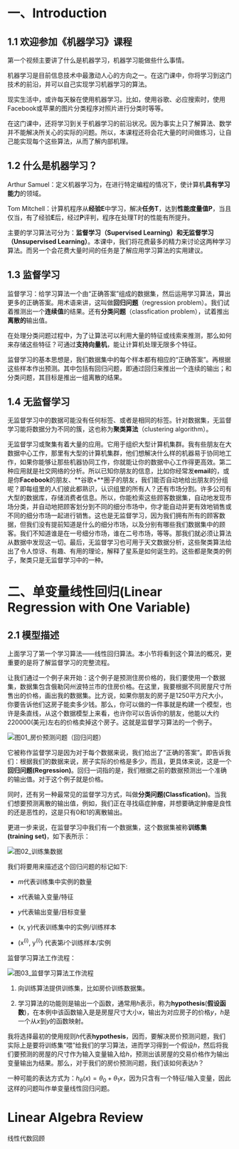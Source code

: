 # 一、Introduction

## 1.1 欢迎参加《机器学习》课程

第一个视频主要讲了什么是机器学习，机器学习能做些什么事情。

机器学习是目前信息技术中最激动人心的方向之一。在这门课中，你将学习到这门技术的前沿，并可以自己实现学习机器学习的算法。

现实生活中，或许每天躲在使用机器学习。比如，使用谷歌、必应搜索时，使用Facebook或苹果的图片分类程序对照片进行分类时等等。

在这门课中，还将学习到关于机器学习的前沿状况。因为事实上只了解算法、数学并不能解决所关心的实际的问题。所以，本课程还将会花大量的时间做练习，让自己能实现每个这些算法，从而了解内部机理。

## 1.2 什么是机器学习？

Arthur Samuel：定义机器学习为，在进行特定编程的情况下，使计算机**具有学习能力**的领域。

Tom Mitchell：计算机程序从**经验E**中学习，解决**任务T**，达到**性能度量值P**，当且仅当，有了经验**E**后，经过**P**评判，程序在处理T时的性能有所提升。

主要的学习算法可分为：**监督学习（Supervised Learning）**和**无监督学习（Unsupervised Learning）**。本课中，我们将花费最多的精力来讨论这两种学习算法。而另一个会花费大量时间的任务是了解应用学习算法的实用建议。

## 1.3 监督学习

监督学习：给学习算法一个由“正确答案”组成的数据集，然后运用学习算法，算出更多的正确答案。用术语来讲，这叫做**回归问题**（regression problem）。我们试着推测出一个**连续值**的结果。还有**分类问题**（classfication problem），试着推出**离散的**输出值。

在处理分类问题过程中，为了让算法可以利用大量的特征或线索来推测，那么如何来存储这些特征？可通过**支持向量机**，能让计算机处理无限多个特征。

监督学习的基本思想是，我们数据集中的每个样本都有相应的“正确答案”。再根据这些样本作出预测。其中包括有回归问题，即通过回归来推出一个连续的输出；和分类问题，其目标是推出一组离散的结果。

## 1.4 无监督学习

无监督学习中的数据可能没有任何标签、或者是相同的标签。针对数据集，无监督学习能将数据分为不同的簇，这也称为**聚类算法**（clustering algorithm）。

无监督学习或聚集有着大量的应用。它用于组织大型计算机集群。我有些朋友在大数据中心工作，那里有大型的计算机集群，他们想解决什么样的机器易于协同地工作，如果你能够让那些机器协同工作，你就能让你的数据中心工作得更高效。第二种应用就是社交网络的分析。所以已知你朋友的信息，比如你经常发**email**的，或是你**Facebook**的朋友、**谷歌+**圈子的朋友，我们能否自动地给出朋友的分组呢？即每组里的人们彼此都熟识，认识组里的所有人？还有市场分割。许多公司有大型的数据库，存储消费者信息。所以，你能检索这些顾客数据集，自动地发现市场分类，并自动地把顾客划分到不同的细分市场中，你才能自动并更有效地销售或不同的细分市场一起进行销售。这也是无监督学习，因为我们拥有所有的顾客数据，但我们没有提前知道是什么的细分市场，以及分别有哪些我们数据集中的顾客。我们不知道谁是在一号细分市场，谁在二号市场，等等。那我们就必须让算法从数据中发现这一切。最后，无监督学习也可用于天文数据分析，这些聚类算法给出了令人惊讶、有趣、有用的理论，解释了星系是如何诞生的。这些都是聚类的例子，聚类只是无监督学习中的一种。

# 二、单变量线性回归(Linear Regression with One Variable)

## 2.1 模型描述

上面学习了第一个学习算法——线性回归算法。本小节将看到这个算法的概况，更重要的是将了解监督学习的完整流程。

让我们通过一个例子来开始：这个例子是预测住房价格的，我们要使用一个数据集，数据集包含俄勒冈州波特兰市的住房价格。在这里，我要根据不同房屋尺寸所售出的价格，画出我的数据集。比方说，如果你朋友的房子是1250平方尺大小，你要告诉他们这房子能卖多少钱。那么，你可以做的一件事就是构建一个模型，也许是条直线，从这个数据模型上来看，也许你可以告诉你的朋友，他能以大约220000(美元)左右的价格卖掉这个房子。这就是监督学习算法的一个例子。

![图01_房价预测问题（回归问题）](https://github.com/Vuean/Machine_Learning_AndrewNg_Coursera/blob/main/Week1/images/%E5%9B%BE01_%E6%88%BF%E4%BB%B7%E9%A2%84%E6%B5%8B%E9%97%AE%E9%A2%98%EF%BC%88%E5%9B%9E%E5%BD%92%E9%97%AE%E9%A2%98%EF%BC%89.png)

它被称作监督学习是因为对于每个数据来说，我们给出了“正确的答案”。即告诉我们：根据我们的数据来说，房子实际的价格是多少，而且，更具体来说，这是一个**回归问题(Regression)**。回归一词指的是，我们根据之前的数据预测出一个准确的输出值。对于这个例子就是价格。

同时，还有另一种最常见的监督学习方式，叫做**分类问题(Classfication)**。当我们想要预测离散的输出值，例如，我们正在寻找癌症肿瘤，并想要确定肿瘤是良性的还是恶性的，这是只有0和1的离散输出。

更进一步来说，在监督学习中我们有一个数据集，这个数据集被称**训练集(training set)**，如下表所示：

![图02_训练集数据](https://github.com/Vuean/Machine_Learning_AndrewNg_Coursera/blob/main/Week1/images/%E5%9B%BE02_%E8%AE%AD%E7%BB%83%E9%9B%86%E6%95%B0%E6%8D%AE.png)

我们将要用来描述这个回归问题的标记如下:

- *m*代表训练集中实例的数量

- *x*代表输入变量/特征

- *y*代表输出变量/目标变量

- (x, y)代表训练集中的实例/训练样本

- (x<sup>(i)</sup>, y<sup>(i)</sup>) 代表第*i*个训练样本/实例

监督学习算法工作流程：

![图03_监督学习算法工作流程]()

1. 向训练算法提供训练集，比如房价训练数据集。

2. 学习算法的功能则是输出一个函数，通常用*h*表示，称为**hypothesis**(**假设函数**)，在本例中该函数输入是是房屋尺寸大小*x*，输出为对应房子的价格*y*，*h*是一个从*x*到*y*的函数映射。

我将选择最初的使用规则*h*代表**hypothesis**，因而，要解决房价预测问题，我们实际上是要将训练集“喂”给我们的学习算法，进而学习得到一个假设*h*，然后将我们要预测的房屋的尺寸作为输入变量输入给*h*，预测出该房屋的交易价格作为输出变量输出为结果。那么，对于我们的房价预测问题，我们该如何表达*h*？

一种可能的表达方式为：$h_\theta \left( x \right)=\theta_{0} + \theta_{1}x$，因为只含有一个特征/输入变量，因此这样的问题叫作单变量线性回归问题。














# Linear Algebra Review

线性代数回顾

